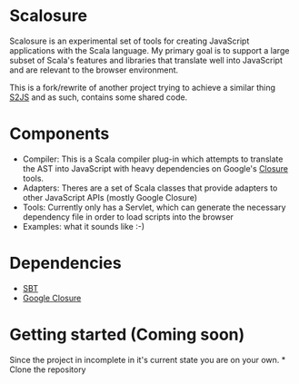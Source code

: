 # Scalosure

Scalosure is an experimental set of tools for creating JavaScript applications with the Scala language.  My primary goal is to support a large subset of Scala's features and libraries that translate well into JavaScript and are relevant to the browser environment.

This is a fork/rewrite of another project trying to achieve a similar thing [S2JS](https://github.com/alvaroc1/s2js) and as such, contains some shared code.

# Components

* Compiler: This is a Scala compiler plug-in which attempts to translate the AST into JavaScript with heavy dependencies on Google's [Closure](http://code.google.com/closure/) tools.
* Adapters: Theres are a set of Scala classes that provide adapters to other JavaScript APIs (mostly Google Closure)
* Tools: Currently only has a Servlet, which can generate the necessary dependency file in order to load scripts into the browser
* Examples: what it sounds like :-)

# Dependencies

* [SBT](https://github.com/harrah/xsbt)
* [Google Closure](http://code.google.com/closure/)

# Getting started (Coming soon)

Since the project in incomplete in it's current state you are on your own.  * Clone the repository

